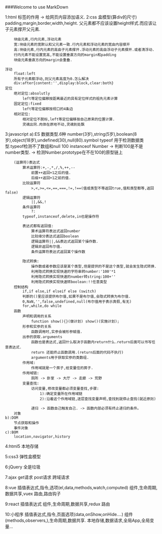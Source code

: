 ###Welcome to use MarkDown

1:html
	标签的作用 -> 给网页内容添加语义.
2:css
	盒模型(算div的尺寸)
		padding,margin,border,width,height.
		父元素都不应该设置height样式.而应该让子元素撑开父元素.
		
		块级元素,行内元素,浮动元素
		宽:块级元素的宽默认和父元素一致.行内元素和浮动元素的宽由内容撑开
		高:块级元素,行内元素的高由子元素撑开.浮动元素的高由浮动子元素撑开.或者清浮动.
		行内元素不能设置宽高,不能设置垂直方向的margin和padding
		块级元素垂直方向的margin会重叠.
		
	浮动
		float:left
		所有子元素都浮动,则父元素高度为0.怎么解决
		div:after{content:'',display:block,clear:both}
	定位
		绝对定位:absolutly
			left等定位偏移按距离最近的具有定位样式的祖先元素计算
		固定定位:fixed
			left等定位偏移按视口的4条边
		相对定位:
			相对定位不脱标,left等定位偏移按自己原来的位置计算.
			灵魂出窍.肉体在原地不动,灵魂到处飘
			
3:javascript
	a):ES
		数据类型.6种
			number(3岁),string(5岁),boolean(8岁),object(18岁),undefined(30),null(80).symbol
			typeof 用于检测数据类型.typeof检测不了数组和null
			100 instanceof Number -> 判断100是不是number类型. -> 检测Number.prototype在不在100的原型链上
			
		(运算符)表达式
			算术运算符:+,-,*,/,%,++,--
				前置++返回+1之后的值.
				后缀++返回+1之前的值.
			比较运算符
				>,<,>=,<=,==,===,!=,!==(值或类型不等返回true,值和类型都等,返回false)				
			逻辑运算符
				||,&&,!
			条件运算符
				?:							
			typeof,instanceof,delete,in也是操作符
			
			表达式都有返回值:
				算术运算符表达式返回number
				比较缘分表达式返回boolean
				逻辑运算符||,&&表达式返回某个操作数.
				逻辑非返回布尔值.
				条件运算符表达式返回某个操作数
			
			隐式转换:
				操作数或者参数应该是某个类型,但是提供的不是这个类型,就会发生隐式转换.				
				利用隐式转换实现快速的字符串转number:'100'*1
				利用隐式转换实现快速的number转string:100+''
				利用隐式转换实现快速转boolean:!!任意类型						
		控制结构
			if,if else,if elseif else (switch)
			判断的()里应该提供布尔值,如果不是布尔值,会隐式转换为布尔值.
			0,NaN,'',false,undefined,null(布尔值用于表示真假,有无)			
			for,while,do while		
		函数
			声明和调用的关系
				function show(){}(做计划) show()(实施计划);
			形参和实参的关系
				函数调用时,实参会被形参赋值.
			出参的获取.arguments
				函数也是表达式,返回什么取决于函数内return什么.return后面可以书写任意表达式.
				return 还能终止函数调用.(return后面的代码不执行)
				arguments用于获取实参的类数组.
			作用域:
				作用域就是一个房子,给变量住的房子.
			作用域链:
				厕所 -> 卧室 -> 大厅 -> 走廊 -> 荒野
			变量查找:
				访问变量,修改变量都必须变量查找,步骤:
					1):确定变量所在作用域链
					2):沿着这个作用域链,逐层查找变量声明,查找到就停止查找(就近原则)
				
				递归 -> 函数自己触发自己. -> 函数内部必须有终止递归的条件。
		对象
	b):DOM
		节点获取和操作
		事件对象
	c):BOM
		location,navigator,history

4:html5
	本地存储

5:css3
	弹性盒模型
	
6:jQuery
	全是垃圾
	
7:ajax
	get请求
	post请求
	跨域请求

8:vue
	插值表达式,指令,选项(el,data,methods,watch,computed)
	组件,生命周期,数据共享,vuex
	路由,路由钩子

9:react
	插值表达式
	组件,生命周期,数据共享,redux
	路由

10:小程序
	插值表达式,指令,页面选项(data,onShow,onHide....)
	组件(methods,observers,),生命周期,数据共享.
	本地存储,数据请求,全局App,全局变量...